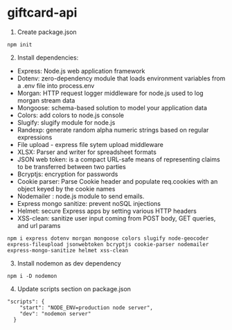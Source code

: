 # giftcard-api

1. Create package.json

```
npm init
```

2. Install dependencies:

- Express: Node.js web application framework
- Dotenv: zero-dependency module that loads environment variables from a .env file into process.env
- Morgan: HTTP request logger middleware for node.js used to log morgan stream data
- Mongoose: schema-based solution to model your application data
- Colors: add colors to node.js console
- Slugify: slugify module for node.js
- Randexp: generate random alpha numeric strings based on regular expressions
- File upload - express file sytem upload middleware
- XLSX: Parser and writer for spreadsheet formats
- JSON web token: is a compact URL-safe means of representing claims to be transferred between two parties
- Bcryptjs: encryption for passwords
- Cookie parser: Parse Cookie header and populate req.cookies with an object keyed by the cookie names
- Nodemailer : node.js module to send emails.
- Express mongo sanitize: prevent noSQL injections
- Helmet: secure Express apps by setting various HTTP headers
- XSS-clean: sanitize user input coming from POST body, GET queries, and url params

```
npm i express dotenv morgan mongoose colors slugify node-geocoder express-fileupload jsonwebtoken bcryptjs cookie-parser nodemailer express-mongo-sanitize helmet xss-clean
```

3. Install nodemon as dev dependency

```
npm i -D nodemon
```

4. Update scripts section on package.json

```
"scripts": {
    "start": "NODE_ENV=production node server",
    "dev": "nodemon server"
  }
```
